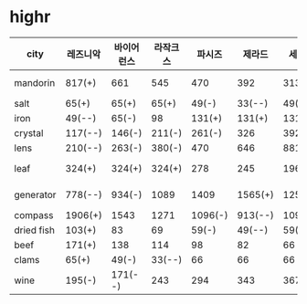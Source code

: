 # highr

| city       | 레즈니악 | 바이어런스 | 라작크스 | 파시즈 | 제라드  | 세라페  |  파난 |  어시워드 |   |   |   |
|------------|---|---|-------|-------|------|---|---|---|---|---|---|
| mandorin   | 817(+) | 661| 545 | 470   | 392  | 313  | 255(-)  | 171(--)  |   |   |   |
| salt       | 65(+) | 65(+) | 65(+) |49(-) | 33(--) | 49(-) | 66(+) | 65(+)   |   |   |   |
| iron       | 49(--) | 65(-) | 98 |131(+)    | 131(+)  | 131(+)  | 66(-)  | 65(-)  |   |   |   |
| crystal    | 117(--) | 146(-) | 211(-) | 261(-) | 326  | 392 | 457(+) | 454(+)  |   |   |   |
| lens       | 210(--) | 263(-) | 380(-) | 470   | 646  | 881(+)  |  822 | 642  |   |   |   |
| leaf       | 324(+) | 324(+) | 324(+) | 278  | 245  | 196(-) |  180(-) | 146(--)  |   |   |   |
| generator  | 778(--) | 934(-) | 1089 | 1409 | 1565(+) | 1252  | 1096 | 934(--)  |   |   |   |
| compass    | 1906(+) | 1543 | 1271 |1096(-)  | 913(--) |  1096(-) | 1278 | 1271  |   |   |   |
| dried fish | 103(+) | 83 | 69 | 59(-) | 49(--) |  59(-) | 69  | 83  |   |   |   |
| beef       | 171(+) | 138 | 114 | 98 | 82   |  66 | 53(-)  | 36(--)  |   |   |   |
| clams      | 65(+) | 49(-) |  33(--) | 66  | 66   | 66  | 66  |  66 |   |   |   |
| wine       | 195(-) | 171(--) | 243 | 294 | 343  | 367  | 416(+)  | 438(+)  |   |   |   |
